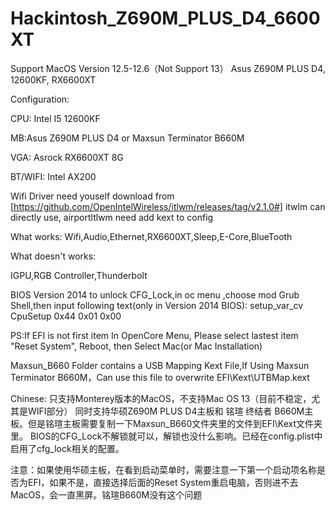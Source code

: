# Hackintosh_Z690M_PLUS_D4_6600XT
Support MacOS Version 12.5-12.6（Not Support 13）
Asus Z690M PLUS D4, 12600KF, RX6600XT

Configuration:

CPU: Intel I5 12600KF

MB:Asus Z690M PLUS D4 or Maxsun Terminator B660M

VGA: Asrock RX6600XT 8G

BT/WIFI:  Intel AX200

Wifi Driver need youself download from [https://github.com/OpenIntelWireless/itlwm/releases/tag/v2.1.0#]
itwlm can directly use, airportltlwm need add kext to config

What works:
Wifi,Audio,Ethernet,RX6600XT,Sleep,E-Core,BlueTooth

What doesn't works:

IGPU,RGB Controller,Thunderbolt

BIOS Version 2014
to unlock CFG_Lock,in oc menu ,choose mod Grub Shell,then input following text(only in Version 2014 BIOS):
setup_var_cv CpuSetup 0x44 0x01 0x00

PS:If EFI is not first item In OpenCore Menu, Please select lastest item "Reset System", Reboot, then Select Mac(or Mac Installation)

Maxsun_B660 Folder contains a USB Mapping Kext File,If Using Maxsun Terminator B660M，Can use this file to overwrite EFI\Kext\UTBMap.kext

Chinese:
只支持Monterey版本的MacOS，不支持Mac OS 13（目前不稳定，尤其是WIFI部分）
同时支持华硕Z690M PLUS D4主板和 铭瑄 终结者 B660M主板。但是铭瑄主板需要复制一下Maxsun_B660文件夹里的文件到EFI\Kext文件夹里。
BIOS的CFG_Lock不解锁就可以，解锁也没什么影响。已经在config.plist中启用了cfg_lock相关的配置。

注意：如果使用华硕主板，在看到启动菜单时，需要注意一下第一个启动项名称是否为EFI，如果不是，直接选择后面的Reset System重启电脑，否则进不去MacOS，会一直黑屏。铭瑄B660M没有这个问题
